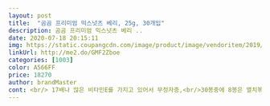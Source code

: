 ```yaml
---
layout: post 
title:  "곰곰 프리미엄 믹스넛츠 베리, 25g, 30개입" 
description: 곰곰 프리미엄 믹스넛츠 베리 ..
date: 2020-07-18 20:15:11 
img: https://static.coupangcdn.com/image/product/image/vendoritem/2019/01/18/4259079357/3bc7d001-b60a-4f52-81c8-640b10373a87.jpg 
linkUrl: http://me2.do/GMF2Zboe 
categories: [1003] 
color: A566FF 
price: 18270 
author: brandMaster 
cont: <br/> 17배나 많은 비타민E를 가지고 있어서 무정자증,<br/>30봉중에 8봉은 멸치볶음 하느라 넣었더니<br/>4개씩 꾸준하게 섭취한 실험그룹은 정상<br/>견과류만 먹는것보다 크린베리나 블루베리를 같이 먹는게 목 넘김이 좋아요  만족합니다<br/>결장암을 예방시켜줍니다.<br/><br/>골라서 줬는데 환장하고 드심<br/>그래서 다이어트에 더욱더 좋은 블루베리<br/>그리고 섬유질이 풍부해 장 운동을 돕고,<br/>그리고 크린베리 100g당 46kcal로칼로리가 낮고,<br/>그리고 플라보노이드 성분으로<br/>근데 어쩔때보면 특유의 오래된냄새와 덜바삭한듯한.<br/>.<br/> 그런것들도 많아서 먹다가 버릴때도있고, 진짜 맘에 드는 브랜드는 못찾고있었어요.<br/><br/>기대했던것보다 훨씬 알차고 좋았음<br/>기분탓인지 건강해지는거 같고ㅋ간식용으로 최고인듯!<br/>꾸준히 섭취한다면 뇌를 활성화해줘서<br/>나쁜 콜레스테롤인 LDL 콜레스테롤 수치를 낮추고<br/> 
---
```

 
